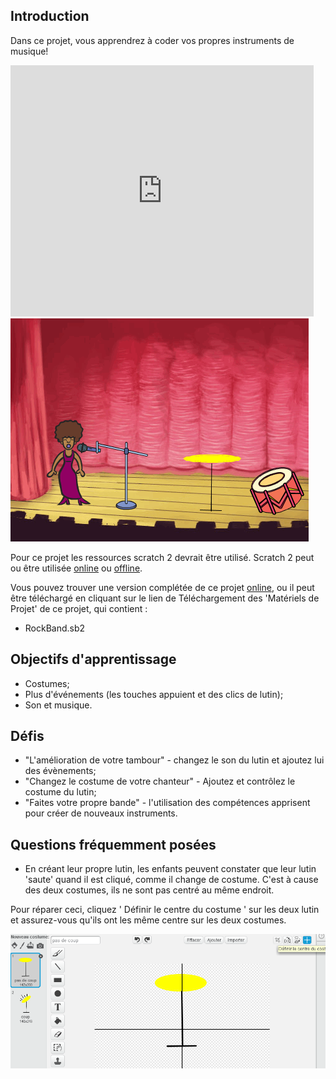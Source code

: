 ## Introduction

Dans ce projet, vous apprendrez à coder vos propres instruments de musique!

<div class="scratch-preview">
 <iframe allowtransparency="true" width="485" height="402" src="https://scratch.mit.edu/projects/embed/26741186/?autostart=false" frameborder="0"></iframe>
 <img src="images/band-final.png">
</div>

Pour ce projet les ressources scratch 2 devrait être utilisé. Scratch 2 peut ou être utilisée <a href="http://scratch.mit.edu/projects/editor/">online</a> ou <a href="http://scratch.mit.edu/scratch2download/">offline</a>.

Vous pouvez trouver une version complétée de ce projet <a href="http://scratch.mit.edu/projects/26741186/#editor">online</a>, ou il peut être téléchargé en cliquant sur le lien de Téléchargement  des 'Matériels de Projet' de ce projet, qui contient :

+ RockBand.sb2

## Objectifs d'apprentissage
+ Costumes;
+ Plus d'événements (les touches appuient et des clics de lutin);
+ Son et musique.

## Défis
+ "L'amélioration de votre tambour" - changez le son du lutin et ajoutez lui des évènements;
+ "Changez le costume de votre chanteur" - Ajoutez et contrôlez le costume du lutin;
+ "Faites votre propre bande" - l'utilisation des compétences apprisent pour créer de nouveaux instruments.

## Questions fréquemment posées
+ En créant leur propre lutin, les enfants peuvent constater que leur lutin 'saute' quand il est cliqué, comme il change de costume. C'est à cause des deux costumes, ils ne sont pas centré au même endroit.

Pour réparer ceci, cliquez ' Définir le centre du costume ' sur les deux lutin et assurez-vous qu'ils ont les même centre sur les deux costumes.

![screenshot](images/band-center.png)
